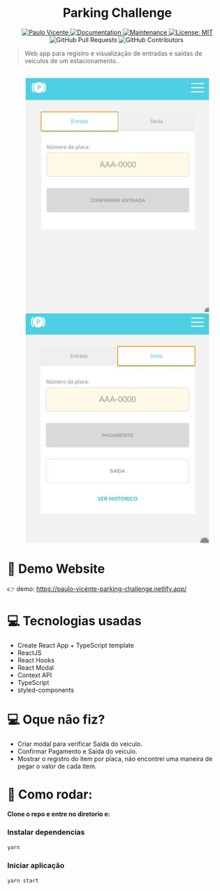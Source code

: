 <h1 align="center">Parking Challenge</h1>

<p align="center">
  <a href="https://www.linkedin.com/in/paulo-vicente-6abab0198/">
    <img alt="Paulo Vicente" src="https://img.shields.io/badge/-PauloVicente-4DD0E1?style=flat&logo=Linkedin&logoColor=white" />
  </a>
  <a href="https://github.com/0xb0b1/parking-challenge#readme">
    <img alt="Documentation" src="https://img.shields.io/badge/documentation-yes-4DD0E1.svg" target="_blank" />
  </a>
  <a href="https://github.com/0xb0b1/parking-challenge/graphs/commit-activity">
    <img alt="Maintenance" src="https://img.shields.io/badge/Maintained%3F-yes-4DD0E1.svg" target="_blank" />
  </a>
  <a href="https://github.com/0xb0b1/parking-challenge/blob/master/LICENSE">
    <img alt="License: MIT" src="https://img.shields.io/badge/License-MIT-4DD0E1.svg" target="_blank" />
  </a>
  <img alt="GitHub Pull Requests" src="https://img.shields.io/github/issues-pr/0xb0b1/parking-challenge?color=4DD0E1" />
  <img alt="GitHub Contributors" src="https://img.shields.io/github/contributors/0xb0b1/parking-challenge?color=4DD0E1" />
  <img alt="" src="https://img.shields.io/github/repo-size/0xb0b1/parking-challenge?color=4DD0E1" />
</p>

> Web app para registro e visualização de entradas e saídas
de veículos de um estacionamento..


<br />
<div align="center">
  <img src="https://github.com/0xb0b1/parking-challenge/blob/master/entrada.jpg" width="420">
</div>
<div align="center">
  <img src="https://github.com/0xb0b1/parking-challenge/blob/master/saida.jpg" width="420">
</div>

# :eyes: Demo Website
👉  demo: https://paulo-vicente-parking-challenge.netlify.app/

# :computer: Tecnologias usadas

* Create React App + TypeScript template
* ReactJS
* React Hooks
* React Modal
* Context API
* TypeScript
* styled-components


# :computer: Oque não fiz?
* Criar modal para verificar Saída do veiculo.
* Confirmar Pagamento e Saída do veiculo.
* Mostrar o registro do item por placa, não encontrei uma maneira de pegar o valor de cada item.

# :construction_worker: Como rodar:
**Clone o repo e entre no diretorio e:**

### Instalar dependencias
```bash
yarn
```
### Iniciar aplicação
```bash 
yarn start 
```
